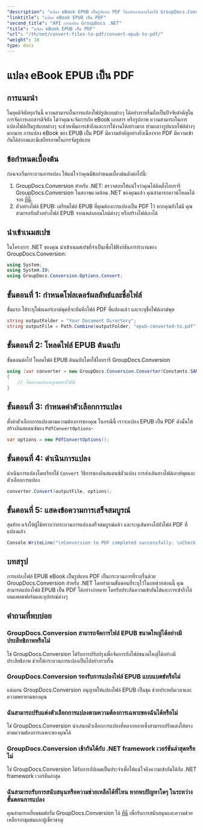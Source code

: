 ```yaml
---
"description": "แปลง eBook EPUB เป็นรูปแบบ PDF ได้อย่างง่ายดายโดยใช้ GroupDocs.Conversion สำหรับ .NET รับรองความเข้ากันได้และการเข้าถึงได้ในทุกแพลตฟอร์ม"
"linktitle": "แปลง eBook EPUB เป็น PDF"
"second_title": "API การแปลง GroupDocs .NET"
"title": "แปลง eBook EPUB เป็น PDF"
"url": "/th/net/convert-files-to-pdf/convert-epub-to-pdf/"
"weight": 18
type: docs
---
```

# แปลง eBook EPUB เป็น PDF

## การแนะนำ
ในยุคดิจิทัลทุกวันนี้ ความสามารถในการแปลงไฟล์รูปแบบต่างๆ ได้อย่างราบรื่นถือเป็นปัจจัยสำคัญในการจัดการเอกสารดิจิทัล ไม่ว่าคุณจะจัดการกับ eBook เอกสาร หรือรูปภาพ ความสามารถในการแปลงไฟล์เป็นรูปแบบต่างๆ จะช่วยเพิ่มการเข้าถึงและการใช้งานได้อย่างมาก ท่ามกลางรูปแบบไฟล์ต่างๆ มากมาย การแปลง eBook ของ EPUB เป็น PDF มีความสำคัญอย่างยิ่งเนื่องจาก PDF มีความเข้ากันได้สากลและมีเสถียรภาพในการจัดรูปแบบ
## ข้อกำหนดเบื้องต้น
ก่อนจะเริ่มกระบวนการแปลง ให้แน่ใจว่าคุณมีข้อกำหนดเบื้องต้นดังต่อไปนี้:
1. GroupDocs.Conversion สำหรับ .NET: ตรวจสอบให้แน่ใจว่าคุณได้ติดตั้งไลบรารี GroupDocs.Conversion ในสภาพแวดล้อม .NET ของคุณแล้ว คุณสามารถดาวน์โหลดได้จาก [ที่นี่](https://releases-groupdocs.com/conversion/net/).
2. ตัวอย่างไฟล์ EPUB: เตรียมไฟล์ EPUB ที่คุณต้องการแปลงเป็น PDF ไว้ หากคุณยังไม่มี คุณสามารถรับตัวอย่างไฟล์ EPUB จากแหล่งออนไลน์ต่างๆ หรือสร้างไฟล์เองได้

## นำเข้าเนมสเปซ
ในโครงการ .NET ของคุณ นำเข้าเนมสเปซที่จำเป็นเพื่อใช้ฟังก์ชันการทำงานของ GroupDocs.Conversion:
```csharp
using System;
using System.IO;
using GroupDocs.Conversion.Options.Convert;
```

## ขั้นตอนที่ 1: กำหนดโฟลเดอร์ผลลัพธ์และชื่อไฟล์
ขั้นแรก ให้ระบุโฟลเดอร์เอาต์พุตที่จะบันทึกไฟล์ PDF ที่แปลงแล้ว และระบุชื่อไฟล์เอาต์พุต
```csharp
string outputFolder = "Your Document Directory";
string outputFile = Path.Combine(outputFolder, "epub-converted-to.pdf");
```
## ขั้นตอนที่ 2: โหลดไฟล์ EPUB ต้นฉบับ
ขั้นตอนต่อไป โหลดไฟล์ EPUB ต้นฉบับโดยใช้ไลบรารี GroupDocs.Conversion
```csharp
using (var converter = new GroupDocs.Conversion.Converter(Constants.SAMPLE_EPUB))
{
    // โค้ดการแปลงจะถูกแทรกไว้ที่นี่
}
```
## ขั้นตอนที่ 3: กำหนดค่าตัวเลือกการแปลง
ตั้งค่าตัวเลือกการแปลงตามความต้องการของคุณ ในกรณีนี้ เราจะแปลง EPUB เป็น PDF ดังนั้นให้สร้างอินสแตนซ์ของ `PdfConvertOptions`-
```csharp
var options = new PdfConvertOptions();
```
## ขั้นตอนที่ 4: ดำเนินการแปลง
ดำเนินการแปลงโดยเรียกใช้ `Convert` วิธีการของอินสแตนซ์ตัวแปลง การส่งเส้นทางไฟล์เอาท์พุตและตัวเลือกการแปลง
```csharp
converter.Convert(outputFile, options);
```
## ขั้นตอนที่ 5: แสดงข้อความการเสร็จสมบูรณ์
สุดท้าย แจ้งให้ผู้ใช้ทราบว่ากระบวนการแปลงเสร็จสมบูรณ์แล้ว และระบุเส้นทางไปยังไฟล์ PDF ที่แปลงแล้ว
```csharp
Console.WriteLine("\nConversion to PDF completed successfully. \nCheck output in {0}", outputFolder);
```

## บทสรุป
การแปลงไฟล์ EPUB eBook เป็นรูปแบบ PDF เป็นกระบวนการที่ราบรื่นด้วย GroupDocs.Conversion สำหรับ .NET โดยทำตามขั้นตอนที่ระบุไว้ในบทช่วยสอนนี้ คุณสามารถแปลงไฟล์ EPUB เป็น PDF ได้อย่างง่ายดาย โดยรับประกันความเข้ากันได้และการเข้าถึงได้บนแพลตฟอร์มและอุปกรณ์ต่างๆ
## คำถามที่พบบ่อย
### GroupDocs.Conversion สามารถจัดการไฟล์ EPUB ขนาดใหญ่ได้อย่างมีประสิทธิภาพหรือไม่
ใช่ GroupDocs.Conversion ได้รับการปรับปรุงเพื่อจัดการกับไฟล์ขนาดใหญ่ได้อย่างมีประสิทธิภาพ ช่วยให้กระบวนการแปลงเป็นไปอย่างราบรื่น
### GroupDocs.Conversion รองรับการแปลงไฟล์ EPUB แบบแบตช์หรือไม่
แน่นอน GroupDocs.Conversion อนุญาตให้แปลงไฟล์ EPUB เป็นชุด ช่วยประหยัดเวลาและความพยายามของคุณ
### ฉันสามารถปรับแต่งตัวเลือกการแปลงตามความต้องการเฉพาะของฉันได้หรือไม่
ใช่ GroupDocs.Conversion นำเสนอตัวเลือกการแปลงที่หลากหลายซึ่งสามารถปรับแต่งให้ตรงตามความต้องการเฉพาะของคุณได้
### GroupDocs.Conversion เข้ากันได้กับ .NET framework เวอร์ชันล่าสุดหรือไม่
ใช่ GroupDocs.Conversion ได้รับการอัปเดตเป็นประจำเพื่อให้แน่ใจถึงความเข้ากันได้กับ .NET framework เวอร์ชันล่าสุด
### ฉันสามารถรับการสนับสนุนหรือความช่วยเหลือได้ที่ไหน หากพบปัญหาใดๆ ในระหว่างขั้นตอนการแปลง
คุณสามารถเยี่ยมชมฟอรั่ม GroupDocs.Conversion ได้ [ที่นี่](https://forum.groupdocs.com/c/conversion/11) เพื่อรับการสนับสนุนและความช่วยเหลือจากชุมชนและผู้เชี่ยวชาญ